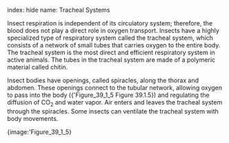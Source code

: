 index: hide
name: Tracheal Systems

Insect respiration is independent of its circulatory system; therefore, the blood does not play a direct role in oxygen transport. Insects have a highly specialized type of respiratory system called the tracheal system, which consists of a network of small tubes that carries oxygen to the entire body. The tracheal system is the most direct and efficient respiratory system in active animals. The tubes in the tracheal system are made of a polymeric material called chitin.

Insect bodies have openings, called spiracles, along the thorax and abdomen. These openings connect to the tubular network, allowing oxygen to pass into the body ({'Figure_39_1_5 Figure 39.1.5}) and regulating the diffusion of CO<sub>2</sub> and water vapor. Air enters and leaves the tracheal system through the spiracles. Some insects can ventilate the tracheal system with body movements.


{image:'Figure_39_1_5}
        
